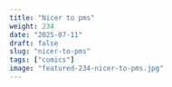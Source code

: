 ```yaml
---
title: "Nicer to pms"
weight: 234
date: "2025-07-11"
draft: false
slug: "nicer-to-pms"
tags: ["comics"]
image: "featured-234-nicer-to-pms.jpg"
---
```


